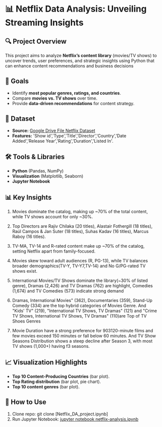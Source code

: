 # 📊 Netflix Data Analysis: Unveiling Streaming Insights  

## 🔍 Project Overview  
This project aims to analyze **Netflix’s content library** (movies/TV shows) to uncover trends, user preferences, and strategic insights  using Python that can enhance content recommendations and business decisions

## 🎯 Goals  
- Identify **most popular genres, ratings, and countries**.  
- Compare **movies vs. TV shows** over time.  
- Provide **data-driven recommendations** for content strategy.  

## 📂 Dataset  
- **Source:** [Google Drive File Netflix Dataset](https://drive.google.com/file/d/1rV3yS1dQmQL0EuStVt0dt070Gez4ORGg/view?usp=drive_link) 
- **Features:** 'Show id','Type','Title','Director','Country','Date Added','Release Year','Rating','Duration','Listed In'.  

## 🛠️ Tools & Libraries  
- **Python** (Pandas, NumPy)  
- **Visualization** (Matplotlib, Seaborn)  
- **Jupyter Notebook**  

## 📊 Key Insights  

1. Movies dominate the catalog, making up ~70% of the total content, while TV shows 
account for only ~30%.

2. Top Directors are Rajiv Chilaka (20 titles), Alastair Fothergill (18 titles), Raúl Campos & 
Jan Suter (18 titles), Suhas Kadav (16 titles), Marcus Raboy (16 titles).

3. TV-MA, TV-14 and R-rated content make up ~70% of the catalog, setting Netflix apart 
from family-focused.

4. Movies skew toward adult audiences (R, PG-13), while TV balances broader 
demographics(TV-Y, TV-Y7,TV-14) and No G/PG-rated TV shows exist.

5. International Movies/TV Shows dominate the library(~30% of listed genre), Dramas 
(2,426) and TV Dramas (762) are highlight, Comedies (1,674) and TV Comedies (573) 
indicate strong demand

6. Dramas, International Movies" (362), Documentaries (359), Stand-Up Comedy (334) are 
the top hybrid categories of Movies Genre. And "Kids' TV" (219), "International TV 
Shows, TV Dramas" (121) and "Crime TV Shows, International TV Shows, TV Dramas" 
(110)are Top of TV Shoes Genres

7. Movie Duration have a strong preference for 903120-minute films and few movies 
exceed 150 minutes or fall below 60 minutes. And TV Show Seasons Distribution shows 
a steep decline after Season 3, with most TV shows (1,000+) having f3 seasons.   

## 📈 Visualization Highlights  
- **Top 10 Content-Producing Countries** (bar plot).  
- **Top Rating distribution** (bar plot, pie chart).  
- **Top 10 content genres** (bar plot).   

## 🚀 How to Use  
1. Clone repo: git clone [Netflix_DA_project.ipynb]
2. Run Jupyter Notebook: [jupyter notebook netflix-analysis.ipynb](https://drive.google.com/file/d/1niPizWXiBglQxivxlWYpUPuLza_zzx1g/view?usp=drive_link)
